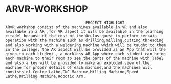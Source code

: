 # ARVR-WORKSHOP
                                       PROJECT HIGHLIGHT               ARVR workshop consist of the machines available in VR and also available in a AR ,for VR aspect it will be available in the learning citadel because of the cost of the Oculus quest to perform certain operation with the machine such as drilling,milling,cutting threading and also working with a weldering machine which will be taught to them in the college, the AR aspect will be provided as an App that will the given to each student , a markless AR App where each student can bring each machine to their room to see the parts of the machine with label and also a key will be provided to make an exploded view of the machine for proper details of each machine,and the machines will consists of Centre Lathe,CNC Machine,Milling Machine,Speed Lathe,Drilling Machine,Robotic Arm.
